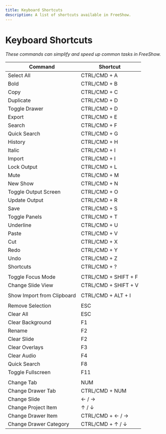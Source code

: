 ```yaml
---
title: Keyboard Shortcuts
description: A list of shortcuts available in FreeShow.
---
```


<script>
    import Key from '../../../lib/components/markdown/Key.svelte';
</script>

# Keyboard Shortcuts

_These commands can simplify and speed up common tasks in FreeShow._

| Command                    | Shortcut                        |
| -------------------------- | ------------------------------- |
| Select All                 | <Key>CTRL/CMD + A</Key>         |
| Bold                       | <Key>CTRL/CMD + B</Key>         |
| Copy                       | <Key>CTRL/CMD + C</Key>         |
| Duplicate                  | <Key>CTRL/CMD + D</Key>         |
| Toggle Drawer              | <Key>CTRL/CMD + D</Key>         |
| Export                     | <Key>CTRL/CMD + E</Key>         |
| Search                     | <Key>CTRL/CMD + F</Key>         |
| Quick Search               | <Key>CTRL/CMD + G</Key>         |
| History                    | <Key>CTRL/CMD + H</Key>         |
| Italic                     | <Key>CTRL/CMD + I</Key>         |
| Import                     | <Key>CTRL/CMD + I</Key>         |
| Lock Output                | <Key>CTRL/CMD + L</Key>         |
| Mute                       | <Key>CTRL/CMD + M</Key>         |
| New Show                   | <Key>CTRL/CMD + N</Key>         |
| Toggle Output Screen       | <Key>CTRL/CMD + O</Key>         |
| Update Output              | <Key>CTRL/CMD + R</Key>         |
| Save                       | <Key>CTRL/CMD + S</Key>         |
| Toggle Panels              | <Key>CTRL/CMD + T</Key>         |
| Underline                  | <Key>CTRL/CMD + U</Key>         |
| Paste                      | <Key>CTRL/CMD + V</Key>         |
| Cut                        | <Key>CTRL/CMD + X</Key>         |
| Redo                       | <Key>CTRL/CMD + Y</Key>         |
| Undo                       | <Key>CTRL/CMD + Z</Key>         |
| Shortcuts                  | <Key>CTRL/CMD + ?</Key>         |
|                            |                                 |
| Toggle Focus Mode          | <Key>CTRL/CMD + SHIFT + F</Key> |
| Change Slide View          | <Key>CTRL/CMD + SHIFT + V</Key> |
|                            |                                 |
| Show Import from Clipboard | <Key>CTRL/CMD + ALT + I</Key>   |
|                            |                                 |
| Remove Selection           | <Key>ESC</Key>                  |
| Clear All                  | <Key>ESC</Key>                  |
| Clear Background           | <Key>F1</Key>                   |
| Rename                     | <Key>F2</Key>                   |
| Clear Slide                | <Key>F2</Key>                   |
| Clear Overlays             | <Key>F3</Key>                   |
| Clear Audio                | <Key>F4</Key>                   |
| Quick Search               | <Key>F8</Key>                   |
| Toggle Fullscreen          | <Key>F11</Key>                  |
|                            |                                 |
| Change Tab                 | <Key>NUM</Key>                  |
| Change Drawer Tab          | <Key>CTRL/CMD + NUM</Key>       |
| Change Slide               | <Key>← / →</Key>                |
| Change Project Item        | <Key>↑ / ↓</Key>                |
| Change Drawer Item         | <Key>CTRL/CMD + ← / →</Key>     |
| Change Drawer Category     | <Key>CTRL/CMD + ↑ / ↓</Key>     |
